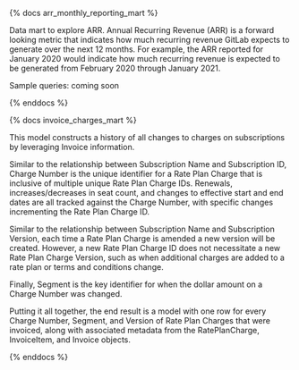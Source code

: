 {% docs arr_monthly_reporting_mart %}

Data mart to explore ARR. Annual Recurring Revenue (ARR) is a forward looking metric that indicates how much recurring revenue GitLab expects to generate over the next 12 months. For example, the ARR reported for January 2020 would indicate how much recurring revenue is expected to be generated from February 2020 through January 2021.

Sample queries: coming soon

{% enddocs %}

{% docs invoice_charges_mart %}

This model constructs a history of all changes to charges on subscriptions by leveraging Invoice information.

Similar to the relationship between Subscription Name and Subscription ID,  Charge Number is the unique identifier for a Rate Plan Charge that is inclusive of multiple unique Rate Plan Charge IDs. Renewals, increases/decreases in seat count, and changes to effective start and end dates are all tracked against the Charge Number, with specific changes incrementing the Rate Plan Charge ID.

Similar to the relationship between Subscription Name and Subscription Version, each time a Rate Plan Charge is amended a new version will be created. However, a new Rate Plan Charge ID does not necessitate a new Rate Plan Charge Version, such as when additional charges are added to a rate plan or terms and conditions change.

Finally, Segment is the key identifier for when the dollar amount on a Charge Number was changed.

Putting it all together, the end result is a model with one row for every Charge Number, Segment, and Version of Rate Plan Charges that were invoiced, along with associated metadata from the RatePlanCharge, InvoiceItem, and Invoice objects.

{% enddocs %}
